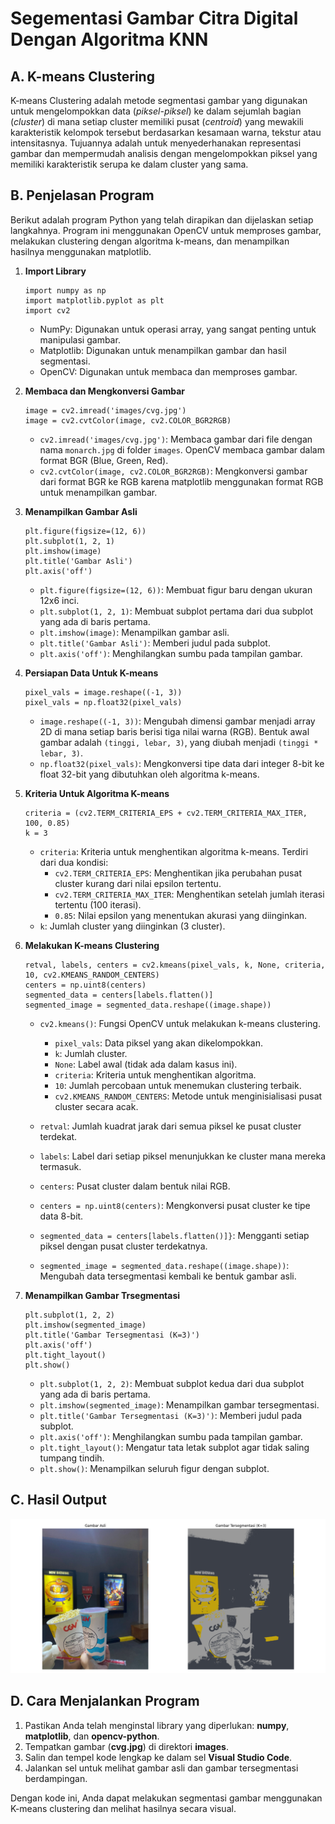 # Segementasi Gambar Citra Digital Dengan Algoritma KNN

## A. K-means Clustering
K-means Clustering adalah metode segmentasi gambar yang digunakan untuk mengelompokkan data (*piksel-piksel*) ke dalam sejumlah bagian (*cluster*) di mana setiap cluster memiliki pusat (*centroid*) yang mewakili karakteristik kelompok tersebut berdasarkan kesamaan warna, tekstur atau intensitasnya. Tujuannya adalah untuk menyederhanakan representasi gambar dan mempermudah analisis dengan mengelompokkan piksel yang memiliki karakteristik serupa ke dalam cluster yang sama.
## B. Penjelasan Program
Berikut adalah program Python yang telah dirapikan dan dijelaskan setiap langkahnya. Program ini menggunakan OpenCV untuk memproses gambar, melakukan clustering dengan algoritma k-means, dan menampilkan hasilnya menggunakan matplotlib.

1. **Import Library**
   ```
   import numpy as np
   import matplotlib.pyplot as plt
   import cv2
   ```
   - NumPy: Digunakan untuk operasi array, yang sangat penting untuk manipulasi gambar.
   - Matplotlib: Digunakan untuk menampilkan gambar dan hasil segmentasi.
   - OpenCV: Digunakan untuk membaca dan memproses gambar.

2. **Membaca dan Mengkonversi Gambar**
   ```
   image = cv2.imread('images/cvg.jpg')
   image = cv2.cvtColor(image, cv2.COLOR_BGR2RGB)
   ```
   - `cv2.imread('images/cvg.jpg')`: Membaca gambar dari file dengan nama `monarch.jpg` di folder `images`. OpenCV membaca gambar dalam format BGR (Blue, Green, Red).
   - `cv2.cvtColor(image, cv2.COLOR_BGR2RGB)`: Mengkonversi gambar dari format BGR ke RGB karena matplotlib menggunakan format RGB untuk menampilkan gambar.

3. **Menampilkan Gambar Asli**
   ```
   plt.figure(figsize=(12, 6))
   plt.subplot(1, 2, 1)
   plt.imshow(image)
   plt.title('Gambar Asli')
   plt.axis('off')
   ```
   - `plt.figure(figsize=(12, 6))`: Membuat figur baru dengan ukuran 12x6 inci.
   - `plt.subplot(1, 2, 1)`: Membuat subplot pertama dari dua subplot yang ada di baris pertama.
   - `plt.imshow(image)`: Menampilkan gambar asli.
   - `plt.title('Gambar Asli')`: Memberi judul pada subplot.
   - `plt.axis('off')`: Menghilangkan sumbu pada tampilan gambar.

4. **Persiapan Data Untuk K-means**
   ```
   pixel_vals = image.reshape((-1, 3))
   pixel_vals = np.float32(pixel_vals)
   ```
   - `image.reshape((-1, 3))`: Mengubah dimensi gambar menjadi array 2D di mana setiap baris berisi tiga nilai warna (RGB). Bentuk awal gambar adalah `(tinggi, lebar, 3)`, yang diubah menjadi `(tinggi * lebar, 3)`.
   - `np.float32(pixel_vals)`: Mengkonversi tipe data dari integer 8-bit ke float 32-bit yang dibutuhkan oleh algoritma k-means.

5. **Kriteria Untuk Algoritma K-means**
   ```
   criteria = (cv2.TERM_CRITERIA_EPS + cv2.TERM_CRITERIA_MAX_ITER, 100, 0.85)
   k = 3
   ```
   - `criteria`: Kriteria untuk menghentikan algoritma k-means. Terdiri dari dua kondisi:
      - `cv2.TERM_CRITERIA_EPS`: Menghentikan jika perubahan pusat cluster kurang dari nilai epsilon tertentu.
      - `cv2.TERM_CRITERIA_MAX_ITER`: Menghentikan setelah jumlah iterasi tertentu (100 iterasi).
      - `0.85`: Nilai epsilon yang menentukan akurasi yang diinginkan.
   - `k`: Jumlah cluster yang diinginkan (3 cluster).

6. **Melakukan K-means Clustering**
   ```
   retval, labels, centers = cv2.kmeans(pixel_vals, k, None, criteria, 10, cv2.KMEANS_RANDOM_CENTERS)
   centers = np.uint8(centers)
   segmented_data = centers[labels.flatten()]
   segmented_image = segmented_data.reshape((image.shape))
   ```
   - `cv2.kmeans()`: Fungsi OpenCV untuk melakukan k-means clustering.
      - `pixel_vals`: Data piksel yang akan dikelompokkan.
      - `k`: Jumlah cluster.
      - `None`: Label awal (tidak ada dalam kasus ini).
      - `criteria`: Kriteria untuk menghentikan algoritma.
      - `10`: Jumlah percobaan untuk menemukan clustering terbaik.
      - `cv2.KMEANS_RANDOM_CENTERS`: Metode untuk menginisialisasi pusat cluster secara acak.
  
   - `retval`: Jumlah kuadrat jarak dari semua piksel ke pusat cluster terdekat.
   - `labels`: Label dari setiap piksel menunjukkan ke cluster mana mereka termasuk.
   - `centers`: Pusat cluster dalam bentuk nilai RGB.
   - `centers = np.uint8(centers)`: Mengkonversi pusat cluster ke tipe data 8-bit.
   - `segmented_data = centers[labels.flatten()]}`: Mengganti setiap piksel dengan pusat cluster terdekatnya.
   - `segmented_image = segmented_data.reshape((image.shape))`: Mengubah data tersegmentasi kembali ke bentuk gambar asli.

7. **Menampilkan Gambar Trsegmentasi**
   ```
   plt.subplot(1, 2, 2)
   plt.imshow(segmented_image)
   plt.title('Gambar Tersegmentasi (K=3)')
   plt.axis('off')
   plt.tight_layout()
   plt.show()
   ```
   - `plt.subplot(1, 2, 2)`: Membuat subplot kedua dari dua subplot yang ada di baris pertama.
   - `plt.imshow(segmented_image)`: Menampilkan gambar tersegmentasi.
   - `plt.title('Gambar Tersegmentasi (K=3)')`: Memberi judul pada subplot.
   - `plt.axis('off')`: Menghilangkan sumbu pada tampilan gambar.
   - `plt.tight_layout()`: Mengatur tata letak subplot agar tidak saling tumpang tindih.
   - `plt.show()`: Menampilkan seluruh figur dengan subplot.
  
## C. Hasil Output
![img 2](Figure_2.png)
<br>
## D. Cara Menjalankan Program
   1. Pastikan Anda telah menginstal library yang diperlukan: **numpy**, **matplotlib**, dan **opencv-python**.
   2. Tempatkan gambar (**cvg.jpg**) di direktori **images**.
   3. Salin dan tempel kode lengkap ke dalam sel **Visual Studio Code**.
   4. Jalankan sel untuk melihat gambar asli dan gambar tersegmentasi berdampingan.
      
   Dengan kode ini, Anda dapat melakukan segmentasi gambar menggunakan K-means clustering dan melihat hasilnya secara visual.

